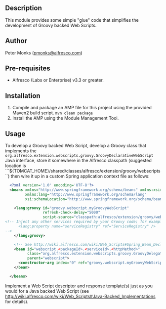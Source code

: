 ## Description
This module provides some simple "glue" code that simplifies the development of Groovy backed Web Scripts.

## Author
Peter Monks (pmonks@alfresco.com)

## Pre-requisites
* Alfresco (Labs or Enterprise) v3.3 or greater.

## Installation
1. Compile and package an AMP file for this project using the provided Maven2 build script. ```mvn clean package```
2. Install the AMP using the Module Management Tool.

## Usage
To develop a Groovy backed Web Script, develop a Groovy class that implements the ```org.alfresco.extension.webscripts.groovy.GroovyDeclarativeWebScript``` Java interface, store it somewhere in the Alfresco classpath (suggested location is ```${TOMCAT_HOME}/shared/classes/alfresco/extension/groovy/webscripts``) then wire it up in a custom Spring application context file as follows:

```xml
  <?xml version='1.0' encoding='UTF-8'?>
  <beans xmlns="http://www.springframework.org/schema/beans" xmlns:xsi="http://www.w3.org/2001/XMLSchema-instance"
         xmlns:lang="http://www.springframework.org/schema/lang"
         xsi:schemaLocation="http://www.springframework.org/schema/beans http://www.springframework.org/schema/beans/spring-beans-2.0.xsd http://www.springframework.org/schema/lang http://www.springframework.org/schema/lang/spring-lang-2.0.xsd">

    <lang:groovy id="groovy.webscript.myGroovyWebScript"
                 refresh-check-delay="5000"
                 script-source="classpath:alfresco/extension/groovy/webscripts/MyGroovyWebScript.groovy">   <!-- Location of the Groovy script in the classpath -->
<!-- Inject any other services required by your Groovy code; for example to inject the Alfresco ServiceRegistry:
      <lang:property name="serviceRegistry" ref="ServiceRegistry" />
-->
    </lang:groovy>

    <!-- See http://wiki.alfresco.com/wiki/Web_Scripts#Spring_Bean_Declaration -->
    <bean id="webscript.<packageId>.<serviceId>.<httpMethod>"   
          class="org.alfresco.extension.webscripts.groovy.GroovyDelegatingWebScript"
          parent="webscript">
      <constructor-arg index="0" ref="groovy.webscript.myGroovyWebScript" />
    </bean>

  </beans>
```

Implement a Web Script descriptor and response template(s) just as you would for a Java backed Web Script (see http://wiki.alfresco.com/wiki/Web_Scripts#Java-Backed_Implementations for details).
